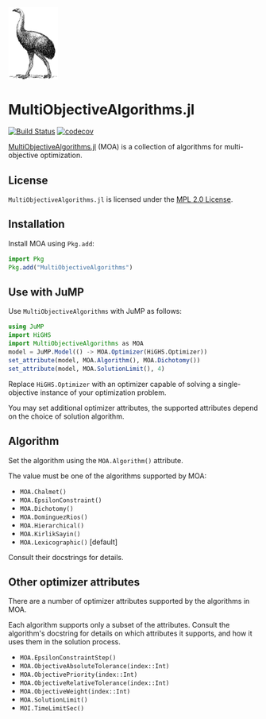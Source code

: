 <img src="https://raw.githubusercontent.com/jump-dev/MultiObjectiveAlgorithms.jl/master/moa.png" alt="An image of the Moa bird. Licensed into the Public Domain by https://freesvg.org/moa" width="100px"/>

# MultiObjectiveAlgorithms.jl

[![Build Status](https://github.com/jump-dev/MultiObjectiveAlgorithms.jl/workflows/CI/badge.svg?branch=master)](https://github.com/jump-dev/MultiObjectiveAlgorithms.jl/actions?query=workflow%3ACI)
[![codecov](https://codecov.io/gh/jump-dev/MultiObjectiveAlgorithms.jl/branch/master/graph/badge.svg)](https://codecov.io/gh/jump-dev/MultiObjectiveAlgorithms.jl)

[MultiObjectiveAlgorithms.jl](https://github.com/jump-dev/MultiObjectiveAlgorithms.jl)
(MOA) is a collection of algorithms for multi-objective optimization.

## License

`MultiObjectiveAlgorithms.jl` is licensed under the [MPL 2.0 License](https://github.com/jump-dev/MultiObjectiveAlgorithms.jl/blob/master/LICENSE.md).

## Installation

Install MOA using `Pkg.add`:

```julia
import Pkg
Pkg.add("MultiObjectiveAlgorithms")
```

## Use with JuMP

Use `MultiObjectiveAlgorithms` with JuMP as follows:

```julia
using JuMP
import HiGHS
import MultiObjectiveAlgorithms as MOA
model = JuMP.Model(() -> MOA.Optimizer(HiGHS.Optimizer))
set_attribute(model, MOA.Algorithm(), MOA.Dichotomy())
set_attribute(model, MOA.SolutionLimit(), 4)
```

Replace `HiGHS.Optimizer` with an optimizer capable of solving a
single-objective instance of your optimization problem.

You may set additional optimizer attributes, the supported attributes depend on
the choice of solution algorithm.

## Algorithm

Set the algorithm using the `MOA.Algorithm()` attribute.

The value must be one of the algorithms supported by MOA:

 * `MOA.Chalmet()`
 * `MOA.EpsilonConstraint()`
 * `MOA.Dichotomy()`
 * `MOA.DominguezRios()`
 * `MOA.Hierarchical()`
 * `MOA.KirlikSayin()`
 * `MOA.Lexicographic()` [default]

Consult their docstrings for details.

## Other optimizer attributes

There are a number of optimizer attributes supported by the algorithms in MOA.

Each algorithm supports only a subset of the attributes. Consult the algorithm's
docstring for details on which attributes it supports, and how it uses them in
the solution process.

 * `MOA.EpsilonConstraintStep()`
 * `MOA.ObjectiveAbsoluteTolerance(index::Int)`
 * `MOA.ObjectivePriority(index::Int)`
 * `MOA.ObjectiveRelativeTolerance(index::Int)`
 * `MOA.ObjectiveWeight(index::Int)`
 * `MOA.SolutionLimit()`
 * `MOI.TimeLimitSec()`
